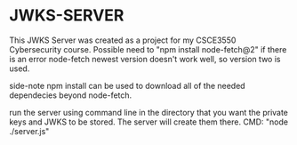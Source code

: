 # JWKS-SERVER
This JWKS Server was created as a project for my CSCE3550 Cybersecurity course.
Possible need to "npm install node-fetch@2" if there is an error node-fetch newest version doesn't work well, so version two is used.

side-note npm install can be used to download all of the needed dependecies beyond node-fetch.

run the server using command line in the directory that you want the private keys and JWKS to be stored. The server will create them there.
CMD: "node ./server.js"
